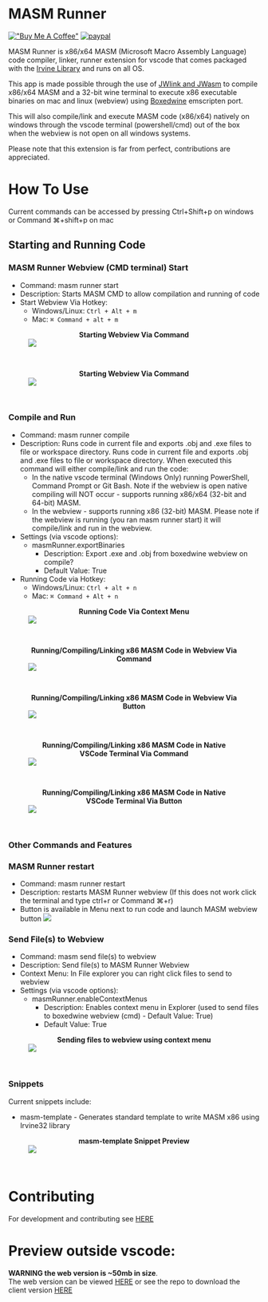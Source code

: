 # MASM Runner

[!["Buy Me A Coffee"](https://www.buymeacoffee.com/assets/img/custom_images/orange_img.png)](https://buymeacoffee.com/istareatscreens)
[![paypal](https://www.paypalobjects.com/en_US/i/btn/btn_donateCC_LG.gif)](https://www.paypal.me/istareatscreens/5CAD)

MASM Runner is x86/x64 MASM (Microsoft Macro Assembly Language) code compiler, linker, runner extension for vscode that comes packaged with the [Irvine Library](http://asmirvine.com/) and runs on all OS.

This app is made possible through the use of [JWlink and JWasm](https://github.com/JWasm) to compile x86/x64 MASM and a 32-bit wine terminal to execute x86 executable binaries on mac and linux (webview) using [Boxedwine](http://www.boxedwine.org/) emscripten port.

This will also compile/link and execute MASM code (x86/x64) natively on windows through the vscode terminal (powershell/cmd) out of the box when the webview is not open on all windows systems.

Please note that this extension is far from perfect, contributions are appreciated.

# How To Use

Current commands can be accessed by pressing Ctrl+Shift+p on windows or Command ⌘+shift+p on mac

## Starting and Running Code

### MASM Runner Webview (CMD terminal) Start

- Command: masm runner start
- Description: Starts MASM CMD to allow compilation and running of code
- Start Webview Via Hotkey:
  - Windows/Linux: `Ctrl + Alt + m`
  - Mac: `⌘ Command + alt + m`

<figure><figcaption align = "center"><b>Starting Webview Via Command</b></figcaption><img src="https://raw.githubusercontent.com/istareatscreens/vscode-masm-runner/master/docs/start.gif"></figure>
&nbsp;

<figure><figcaption align = "center"><b>Starting Webview Via Command</b></figcaption><img src="https://raw.githubusercontent.com/istareatscreens/vscode-masm-runner/master/docs/start-masm-via-button.gif"></figure>
&nbsp;

### Compile and Run

- Command: masm runner compile
- Description: Runs code in current file and exports .obj and .exe files to file or workspace directory. Runs code in current file and exports .obj and .exe files to file or workspace directory. When executed this command will either compile/link and run the code:
  - In the native vscode terminal (Windows Only) running PowerShell, Command Prompt or Git Bash. Note if the webview is open native compiling will NOT occur - supports running x86/x64 (32-bit and 64-bit) MASM.
  - In the webview - supports running x86 (32-bit) MASM.
    Please note if the webview is running (you ran masm runner start) it will compile/link and run in the webview.
- Settings (via vscode options):
  - masmRunner.exportBinaries
    - Description: Export .exe and .obj from boxedwine webview on compile?
    - Default Value: True
- Running Code via Hotkey:
  - Windows/Linux: `Ctrl + alt + n`
  - Mac: `⌘ Command + Alt + n`

<figure><figcaption align ="center"><b>Running Code Via Context Menu</b></figcaption><img src="https://raw.githubusercontent.com/istareatscreens/vscode-masm-runner/master/docs/run-code-via-context-menu.jpg"></figure>
&nbsp;

<figure><figcaption align ="center"><b>Running/Compiling/Linking x86 MASM Code in Webview Via Command</b></figcaption><img src="https://raw.githubusercontent.com/istareatscreens/vscode-masm-runner/master/docs/compile-and-run.gif"></figure>
&nbsp;

<figure><figcaption align ="center"><b>Running/Compiling/Linking x86 MASM Code in Webview Via Button</b></figcaption><img src="https://raw.githubusercontent.com/istareatscreens/vscode-masm-runner/master/docs/start-masm-webview-run-code-via-button.gif"></figure>
&nbsp;

<figure><figcaption align ="center"><b>Running/Compiling/Linking x86 MASM Code in Native VSCode Terminal Via Command</b></figcaption><img src="https://raw.githubusercontent.com/istareatscreens/vscode-masm-runner/master/docs/native-compile-and-run.gif"></figure>
&nbsp;

<figure><figcaption align ="center"><b>Running/Compiling/Linking x86 MASM Code in Native VSCode Terminal Via Button</b></figcaption><img src="https://raw.githubusercontent.com/istareatscreens/vscode-masm-runner/master/docs/start-masm-native-run-code-via-button.gif"></figure>
&nbsp;

### Other Commands and Features

### MASM Runner restart

- Command: masm runner restart
- Description: restarts MASM Runner webview (If this does not work click the terminal and type ctrl+r or Command ⌘+r)
- Button is available in Menu next to run code and launch MASM webview button <img src="https://raw.githubusercontent.com/istareatscreens/vscode-masm-runner/master/docs/restart-button.jpg">

### Send File(s) to Webview

- Command: masm send file(s) to webview
- Description: Send file(s) to MASM Runner Webview
- Context Menu: In File explorer you can right click files to send to webview
- Settings (via vscode options):
  - masmRunner.enableContextMenus
    - Description: Enables context menu in Explorer (used to send files to boxedwine webview (cmd) - Default Value: True)
    - Default Value: True

<figure><figcaption align = "center"><b>Sending files to webview using context menu</b></figcaption><img src="https://raw.githubusercontent.com/istareatscreens/vscode-masm-runner/master/docs/send-files-preview.png"></figure>
&nbsp;

### Snippets

Current snippets include:

- masm-template - Generates standard template to write MASM x86 using Irvine32 library

<figure><figcaption align = "center"><b>masm-template Snippet Preview</b></figcaption><img src="https://raw.githubusercontent.com/istareatscreens/vscode-masm-runner/master/docs/snippet.gif"></figure>
&nbsp;

# Contributing

For development and contributing see [HERE](https://github.com/istareatscreens/vscode-masm-runner/blob/master/docs/CONTRIBUTING.md)

# Preview outside vscode:

**WARNING the web version is ~50mb in size**.  
The web version can be viewed [HERE](https://wasm-masm-x86-editor.netlify.app/) or see the repo to download the client version [HERE](https://github.com/istareatscreens/wasm-masm-x86-editor/releases)
